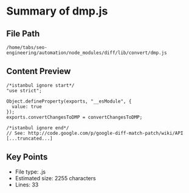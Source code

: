 # Summary of dmp.js
  
## File Path
`/home/tabs/seo-engineering/automation/node_modules/diff/lib/convert/dmp.js`

## Content Preview
```
/*istanbul ignore start*/
"use strict";

Object.defineProperty(exports, "__esModule", {
  value: true
});
exports.convertChangesToDMP = convertChangesToDMP;

/*istanbul ignore end*/
// See: http://code.google.com/p/google-diff-match-patch/wiki/API
[...truncated...]
```

## Key Points
- File type: .js
- Estimated size: 2255 characters
- Lines: 33
